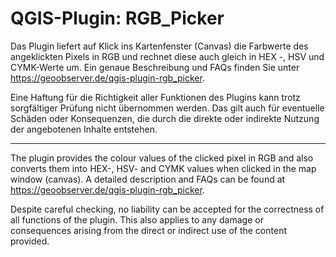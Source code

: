 # QGIS-Plugin: RGB_Picker

Das Plugin liefert auf Klick ins Kartenfenster (Canvas) die Farbwerte des angeklickten Pixels in RGB und rechnet diese auch gleich in HEX -, HSV und CYMK-Werte um. Ein genaue Beschreibung und FAQs  finden Sie unter https://geoobserver.de/qgis-plugin-rgb_picker.

Eine Haftung für die Richtigkeit aller Funktionen des Plugins kann trotz sorgfältiger Prüfung nicht übernommen werden. Das gilt auch für eventuelle Schäden oder Konsequenzen, die durch die direkte oder indirekte Nutzung der angebotenen Inhalte entstehen.

------------------------

The plugin provides the colour values of the clicked pixel in RGB and also converts them into HEX-, HSV- and CYMK values when clicked in the map window (canvas). A detailed description and FAQs can be found at https://geoobserver.de/qgis-plugin-rgb_picker.

Despite careful checking, no liability can be accepted for the correctness of all functions of the plugin. This also applies to any damage or consequences arising from the direct or indirect use of the content provided.